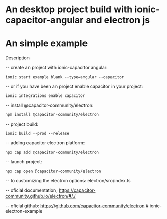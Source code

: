 # An desktop project build with ionic-capacitor-angular and electron js
# An simple example

Description

-- create an project with ionic-capacitor angular:
```shell
ionic start example blank --type=angular --capacitor
```

-- or if you have been an project enable capacitor in your project:
```shell
ionic integrations enable capacitor
```

-- install @capacitor-community/electron:
```shell
npm install @capacitor-community/electron
```

-- project build:
```shell
ionic build --prod --release
```

-- adding capacitor electron platform:
```shell
npx cap add @capacitor-community/electron
```

-- launch project:
```shell
npx cap open @capacitor-community/electron
```

-- to customizing the electron options:
electron/src/index.ts

-- oficial documentation;
https://capacitor-community.github.io/electron/#/./

-- oficial github:
https://github.com/capacitor-community/electron
#   i o n i c - e l e c t r o n - e x a m p l e  
 